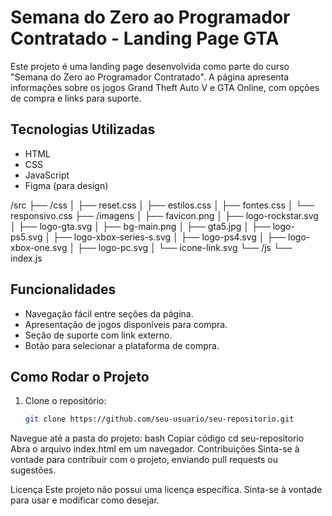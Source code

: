 # Semana do Zero ao Programador Contratado - Landing Page GTA

Este projeto é uma landing page desenvolvida como parte do curso "Semana do Zero ao Programador Contratado". A página apresenta informações sobre os jogos Grand Theft Auto V e GTA Online, com opções de compra e links para suporte.

## Tecnologias Utilizadas

- HTML
- CSS
- JavaScript
- Figma (para design)

/src ├── /css │ ├── reset.css │ ├── estilos.css │ ├── fontes.css │ └── responsivo.css ├── /imagens │ ├── favicon.png │ ├── logo-rockstar.svg │ ├── logo-gta.svg │ ├── bg-main.png │ ├── gta5.jpg │ ├── logo-ps5.svg │ ├── logo-xbox-series-s.svg │ ├── logo-ps4.svg │ ├── logo-xbox-one.svg │ ├── logo-pc.svg │ └── icone-link.svg └── /js └── index.js

## Funcionalidades

- Navegação fácil entre seções da página.
- Apresentação de jogos disponíveis para compra.
- Seção de suporte com link externo.
- Botão para selecionar a plataforma de compra.

## Como Rodar o Projeto

1. Clone o repositório:
   ```bash
   git clone https://github.com/seu-usuario/seu-repositorio.git

Navegue até a pasta do projeto:
bash
Copiar código
cd seu-repositorio
Abra o arquivo index.html em um navegador.
Contribuições
Sinta-se à vontade para contribuir com o projeto, enviando pull requests ou sugestões.

Licença
Este projeto não possui uma licença específica. Sinta-se à vontade para usar e modificar como desejar.
